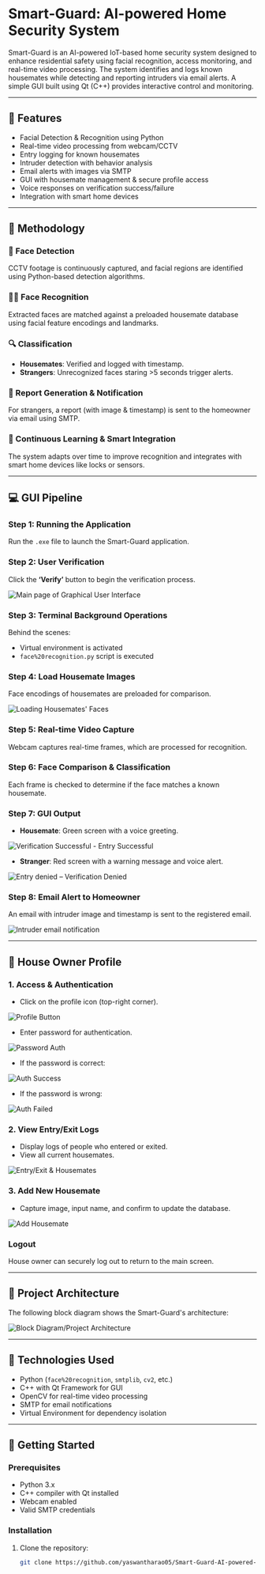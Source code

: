 # Smart-Guard: AI-powered Home Security System

Smart-Guard is an AI-powered IoT-based home security system designed to enhance residential safety using facial recognition, access monitoring, and real-time video processing. The system identifies and logs known housemates while detecting and reporting intruders via email alerts. A simple GUI built using Qt (C++) provides interactive control and monitoring.

--- 

## 🔧 Features

- Facial Detection & Recognition using Python
- Real-time video processing from webcam/CCTV
- Entry logging for known housemates
- Intruder detection with behavior analysis
- Email alerts with images via SMTP
- GUI with housemate management & secure profile access
- Voice responses on verification success/failure
- Integration with smart home devices

---

## 🧠 Methodology

### 📸 Face Detection
CCTV footage is continuously captured, and facial regions are identified using Python-based detection algorithms.

### 🧑‍🦰 Face Recognition
Extracted faces are matched against a preloaded housemate database using facial feature encodings and landmarks.

### 🔍 Classification

- **Housemates**: Verified and logged with timestamp.
- **Strangers**: Unrecognized faces staring >5 seconds trigger alerts.

### 📩 Report Generation & Notification
For strangers, a report (with image & timestamp) is sent to the homeowner via email using SMTP.

### 🔁 Continuous Learning & Smart Integration
The system adapts over time to improve recognition and integrates with smart home devices like locks or sensors.

---

## 💻 GUI Pipeline

### Step 1: Running the Application

Run the `.exe` file to launch the Smart-Guard application.

### Step 2: User Verification

Click the **‘Verify’** button to begin the verification process.

![Main page of Graphical User Interface](images/Main%20page%20of%20GUI.jpg)

### Step 3: Terminal Background Operations

Behind the scenes:
- Virtual environment is activated
- `face%20recognition.py` script is executed

### Step 4: Load Housemate Images

Face encodings of housemates are preloaded for comparison.

![Loading Housemates' Faces](images/Loading%20Housemates'%20Faces.jpg)

### Step 5: Real-time Video Capture

Webcam captures real-time frames, which are processed for recognition.

### Step 6: Face Comparison & Classification

Each frame is checked to determine if the face matches a known housemate.

### Step 7: GUI Output

- **Housemate**: Green screen with a voice greeting.

![Verification Successful - Entry Successful](images/Verification%20Successful%20-%20Entry%20Successful.jpg)

- **Stranger**: Red screen with a warning message and voice alert.

![Entry denied – Verification Denied](images/Entry%20denied%20–%20Verification%20Denied.jpg)

### Step 8: Email Alert to Homeowner

An email with intruder image and timestamp is sent to the registered email.

![Intruder email notification](images/Intruder%20email%20notification.jpg)

---

## 🔐 House Owner Profile

### 1. Access & Authentication

- Click on the profile icon (top-right corner).

![Profile Button](images/Profile%20button%20in%20Main%20page.jpg)

- Enter password for authentication.

![Password Auth](images/Profile%20Password%20Authentication.jpg)

- If the password is correct:

![Auth Success](images/Password%20Authentication%20Successful.jpg)

- If the password is wrong:

![Auth Failed](images/Password%20Authentication%20failed.jpg)

### 2. View Entry/Exit Logs

- Display logs of people who entered or exited.
- View all current housemates.

![Entry/Exit & Housemates](images/Viewing%20Entry%20and%20Exit%20Details%20&%20Housemates%20page.jpg)

### 3. Add New Housemate

- Capture image, input name, and confirm to update the database.

![Add Housemate](images/Adding%20a%20New%20Housemate.jpg)

### Logout

House owner can securely log out to return to the main screen.

---

## 🧱 Project Architecture

The following block diagram shows the Smart-Guard's architecture:

![Block Diagram/Project Architecture](images/Block%20Diagram-Project%20Architecture.jpg)

---

## 📂 Technologies Used

- Python (`face%20recognition`, `smtplib`, `cv2`, etc.)
- C++ with Qt Framework for GUI
- OpenCV for real-time video processing
- SMTP for email notifications
- Virtual Environment for dependency isolation

---

## 🚀 Getting Started

### Prerequisites

- Python 3.x
- C++ compiler with Qt installed
- Webcam enabled
- Valid SMTP credentials

### Installation

1. Clone the repository:
   ```bash
   git clone https://github.com/yaswantharao05/Smart-Guard-AI-powered-home-security-system.git
